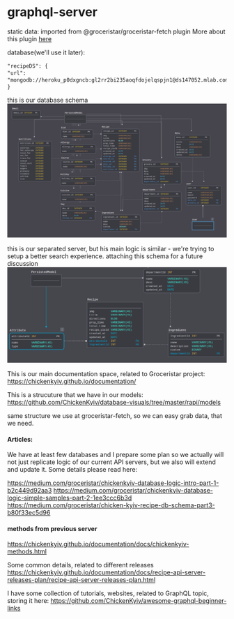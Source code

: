 # graphql-server


static data: imported from @groceristar/groceristar-fetch plugin
More about this plugin [here](https://medium.com/groceristar/groceristar-fetch-small-module-that-weve-created-8b4a62bd5d7b)


database(we'll use it later):
```
"recipeDS": {
"url": "mongodb://heroku_p0dxgncb:gl2rr2bi235aoqfdojelqspjn1@ds147052.mlab.com:47052/heroku_p0dxgncb"
}

```

this is our database schema
![schema](https://github.com/ChickenKyiv/database-visuals/blob/master/Recipe-ChickenKyiv-Release%231%20Schema%20%20%20SqlDBM.png)


this is our separated server, but his main logic is similar - we're trying to setup a better search experience.
attaching this schema for a future discussion
![search](https://github.com/ChickenKyiv/database-visuals/blob/master/RecipeAPI_Search_Schema%20%20%20SqlDBM.png)

This is our main documentation space, related to Groceristar project: https://chickenkyiv.github.io/documentation/


This is a strucuture that we have in our models:
https://github.com/ChickenKyiv/database-visuals/tree/master/rapi/models

same structure we use at groceristar-fetch, so we can easy grab data, that we need.

#### Articles:

We have at least few databases and I prepare some plan so we actually will not just replicate logic of our current API servers, but we also will extend and update it. Some details please read here:

https://medium.com/groceristar/chickenkyiv-database-logic-intro-part-1-b2c449d92aa3
https://medium.com/groceristar/chickenkyiv-database-logic-simple-samples-part-2-1ee3ccc6b3d
https://medium.com/groceristar/chicken-kyiv-recipe-db-schema-part3-b80f33ec5d96


#### methods from previous server
https://chickenkyiv.github.io/documentation/docs/chickenkyiv-methods.html

Some common details, related to different releases
https://chickenkyiv.github.io/documentation/docs/recipe-api-server-releases-plan/recipe-api-server-releases-plan.html


I have some collection of tutorials, websites, related to GraphQL topic, storing it here: https://github.com/ChickenKyiv/awesome-graphql-beginner-links
